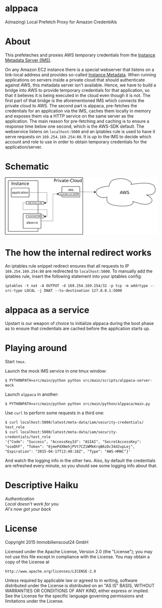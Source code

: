 # alppaca
A(mazing) Local Prefetch Proxy for Amazon CredentiAls

# About

This prefeteches and proxies AWS temporary credentials from the [Instance
Metadata Server
(IMS)](https://github.com/ImmobilienScout24/aws-instance-metadata-server).

On any Amazon EC2 instance there is a special webserver that listens on a
link-local address and provides so-called [Instance
Metadata](http://docs.aws.amazon.com/AWSEC2/latest/UserGuide/ec2-instance-metadata.html).
When running applications on servers inside a private cloud that should
authenticate against AWS, this metadata server isn't available. Hence, we have
to build a bridge into AWS to provide temporary credentials for that
application, so that it believes it is being executed in the cloud even though
it is not. The first part of that bridge is the aforementioned IMS which
connects the private cloud to AWS. The second part is alppaca, pre-fetches the
credentials for an application via the IMS, caches them locally in memory and
exposes them via a HTTP service on the same server as the application. The main
reason for pre-fetching and caching is to ensure a response time below one
second, which is the AWS-SDK default. The webservice listens on
`localhost:5000` and an iptables rule is used to have it serve requests on
`169.254.169.254:80`. It is up to the IMS to decide which account and role to
use in order to obtain temporary credentials for the application/server.

# Schematic

![schematic](schematic.png "Schematic")

# The how the internal redirect works

An iptables rule snippet redirect ensures that all requests to IP
`169.254.169.254:80` are redirected to `localhost:5000`.  To
manually add the iptables rule, insert the following statement into your
iptables config:

```
iptables -t nat -A OUTPUT -d 169.254.169.254/32 -p tcp -m addrtype --src-type LOCAL -j DNAT --to-destination 127.0.0.1:5000
```

# alppaca as a service

Upstart is our weapon of choice to initialize alppaca during the boot phase as
to ensure that credentials are cached before the application starts up.


# Playing around

Start ``tmux``.

Launch the mock IMS service in one tmux window:

```
$ PYTHONPATH=src/main/python python src/main/scripts/alppaca-server-mock
```

Launch ``alppaca`` in another:

```
$ PYTHONPATH=src/main/python python src/main/python/alppaca/main.py
```

Use ``curl`` to perform some requests in a third one:

```
$ curl localhost:5000/latest/meta-data/iam/security-credentials/
test_role
$ curl localhost:5000/latest/meta-data/iam/security-credentials/test_role
'{"Code": "Success", "AccessKeyId": "ASIAI", "SecretAccessKey": "oieDhF", "Token": "6jmePdXNehjPVt7CZ1WMkKrqB6zDc34d2vpLej", "Expiration": "2015-04-17T13:40:18Z", "Type": "AWS-HMAC"}'
```

And watch the logging info in the other two. Also, by default the credentials
are refreshed every minute, so you should see some logging info about that.

# Descriptive Haiku

_Authentication_<br />
_Local doesn't work for you_<br />
_Al's now got your back_

# License

Copyright 2015 Immobilienscout24 GmbH

Licensed under the Apache License, Version 2.0 (the "License");
you may not use this file except in compliance with the License.
You may obtain a copy of the License at

    http://www.apache.org/licenses/LICENSE-2.0

Unless required by applicable law or agreed to in writing, software
distributed under the License is distributed on an "AS IS" BASIS,
WITHOUT WARRANTIES OR CONDITIONS OF ANY KIND, either express or implied.
See the License for the specific language governing permissions and
limitations under the License.
